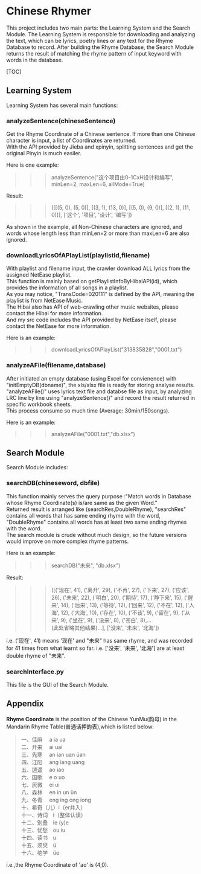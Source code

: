 # Chinese Rhymer
This project includes two main parts: the Learning System and the Search Module.
The Learning System is responsible for downloading and analyzing the text, which can be lyrics, poetry lines or any text for the Rhyme Database to record. 
After building the Rhyme Database, the Search Module returns the result of matching the rhyme pattern of input keyword with words in the database.

[TOC]


## Learning System
Learning System has several main functions:
### analyzeSentence(chineseSentence)
Get the Rhyme Coordinate of a Chinese sentence. If more than one Chinese character is input, a list of Coordinates are returned.<br>
With the API provided by Jieba and xpinyin, splitting sentences and get the original Pinyin is much easiler.<br>

Here is one example:

>>>analyzeSentence("这个项目由0-1CxH设计和编写", minLen=2, maxLen=6, allMode=True)  


Result:
>>>([[(5, 0), (5, 0)], [(3, 1), (13, 0)], [(5, 0), (9, 0)], [(2, 1), (11, 0)]], ['这个', '项目', '设计', '编写'])



As shown in the example, all Non-Chinese characters are ignored, and words whose length less than minLen=2 or more than maxLen=6 are also ignored.<br>




### downloadLyricsOfAPlayList(playlistid,filename)
With playlist and filename input, the crawler download ALL lyrics from the assigned NetEase playlist.<br>
This function is mainly based on getPlaylistInfoByHibaiAPI(id), which provides the information of all songs in a playlist. <br>
As you may notice, "TransCode=020111" is defined by the API, meaning the playlist is from NetEase Music.<br>
The Hibai also has API of web-crawling other music websites, please contact the Hibai for more information. <br>
And my src code includes the API provided by NetEase itself, please contact the NetEase for more information.<br>

Here is an example:

>>> downloadLyricsOfAPlayList("313835828","0001.txt")


### analyzeAFile(filename,database)
After initiated an empty database (using Excel for convienence) with "initEmptyDB(dbname)", the xls/xlsx file is ready for storing analyse results. <br>
"analyzeAFile()" uses lyrics text file and databse file as input, by analyzing LRC line by line using "analyzeSentence()" and record the result returned in specific workbook sheets.<br>
This process consume so much time (Average: 30min/150songs).


Here is an example:

>>> analyzeAFile("0001.txt","db.xlsx")

## Search Module
Search Module includes:
### searchDB(chineseword, dbfile)
This function mainly serves the query purpose :"Match words in Database<dbfile> whose Rhyme Coordinate(s) is/are same as the given Word<chineseword>."<br>
Returned result is arranged like (searchRes,DoubleRhyme), "searchRes" contains all words that has same ending rhyme with the word, "DoubleRhyme" contains all words has at least two same ending rhymes with the word. <br>
The search module is crude without much design, so the future versions would improve on more complex rhyme patterns.

Here is an example:

>>> searchDB("未来", "db.xlsx")


Result:

>>> ([('现在', 41), ('离开', 29), ('不再', 27), ('下来', 27), ('应该', 26), ('未来', 22), ('明白', 20), ('期待', 17), ('静下来', 15), ('醒来', 14), ('后来', 13), ('等待', 12), ('回来', 12), ('不在', 12), ('人海', 12), ('大海', 10), ('存在', 10), ('不该', 9), ('留在', 9), ('从来', 9), ('坐在', 9), ('没来', 8), ('苍白', 8),...
<br>(此处省略其他结果)...], ['没来', '未来', '北海'])

i.e. ('现在', 41) means '现在' and "未来" has same rhyme, and was recorded for 41 times from what learnt so far.
i.e. ['没来', '未来', '北海'] are at least double rhyme of "未来".


### searchInterface.py
This file is the GUI of the Search Module.


## Appendix

**Rhyme Coordinate** is the position of the Chinese YunMu(韵母) in the Mandarin Rhyme Table(普通话押韵表),which is listed below:

>一、佳麻　 a ia ua　　<br>
二、开来　 ai uai　　　　<br>
三、先寒　 an ian uan üan <br>
四、江阳　 ang iang uang　<br>
五、逍遥　 ao iao　<br>
六、国歌　 e o uo　　　<br>
七、灰微　 ei ui　　　<br>
八、森林　 en in un ün　<br>
九、冬青　 eng ing ong iong   <br>
十、希奇（儿）i（er并入）　<br>
十一、诗词　i（整体认读）<br>
十二、别叠　ie (y)e 　<br>
十三、忧愁　ou iu　　　<br>
十四、读书　u　　<br>
十五、须臾　ü　　　<br>
十六、绝学　üe     <br>


i.e.,the Rhyme Coordinate of 'ao' is (4,0).